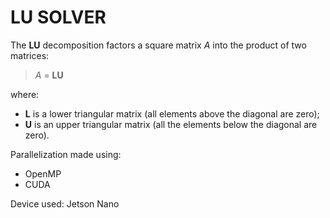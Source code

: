 # LU SOLVER

The **LU** decomposition factors a square matrix *A* into the product of two matrices:

> *A* = **LU**

where:

- **L** is a lower triangular matrix (all elements above the diagonal are zero);
- **U** is an upper triangular matrix (all the elements below the diagonal are zero).

Parallelization made using:
- OpenMP
- CUDA

Device used: Jetson Nano
